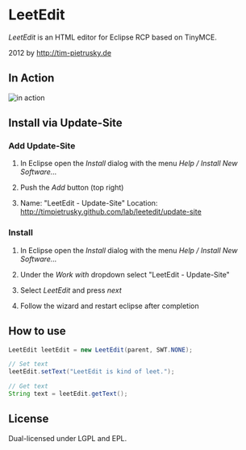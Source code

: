 # LeetEdit

*LeetEdit* is an HTML editor for Eclipse RCP based on TinyMCE. 

2012 by http://tim-pietrusky.de

## In Action

![in action](http://tim-pietrusky.de/img/leetedit_preview.png)

## Install via Update-Site

### Add Update-Site

1. In Eclipse open the *Install* dialog with the menu _*Help / Install New Software...*_

2. Push the *Add* button (top right)

3. Name: "LeetEdit - Update-Site"
   Location: http://timpietrusky.github.com/lab/leetedit/update-site

### Install

1. In Eclipse open the *Install* dialog with the menu _*Help / Install New Software...*_

2. Under the *Work with* dropdown select "LeetEdit - Update-Site"

3. Select *LeetEdit* and press _next_

4. Follow the wizard and restart eclipse after completion


## How to use

```java
LeetEdit leetEdit = new LeetEdit(parent, SWT.NONE);

// Set text
leetEdit.setText("LeetEdit is kind of leet.");

// Get text
String text = leetEdit.getText();
```


## License

Dual-licensed under LGPL and EPL.